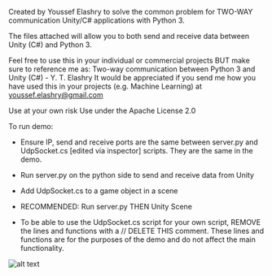 Created by Youssef Elashry to solve the common problem for TWO-WAY communication Unity/C# applications with Python 3.

The files attached will allow you to both send and receive data between Unity (C#) and Python 3.

Feel free to use this in your individual or commercial projects BUT make sure to reference me as: Two-way communication between Python 3 and Unity (C#) - Y. T. Elashry
It would be appreciated if you send me how you have used this in your projects (e.g. Machine Learning) at youssef.elashry@gmail.com

Use at your own risk
Use under the Apache License 2.0

To run demo:
- Ensure IP, send and receive ports are the same between server.py and UdpSocket.cs [edited via inspector] scripts. They are the same in the demo.
- Run server.py on the python side to send and receive data from Unity
- Add UdpSocket.cs to a game object in a scene
- RECOMMENDED: Run server.py THEN Unity Scene

- To be able to use the UdpSocket.cs script for your own script, REMOVE the lines and functions with a // DELETE THIS comment.
These lines and functions are for the purposes of the demo and do not affect the main functionality.

![alt text](https://github.com/Siliconifier/Python-Unity-Socket-Communication/blob/master/Images/Example.png)

